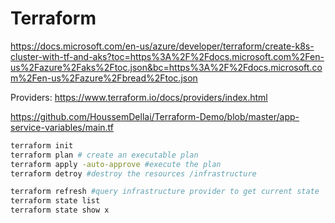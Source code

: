 # Terraform

https://docs.microsoft.com/en-us/azure/developer/terraform/create-k8s-cluster-with-tf-and-aks?toc=https%3A%2F%2Fdocs.microsoft.com%2Fen-us%2Fazure%2Faks%2Ftoc.json&bc=https%3A%2F%2Fdocs.microsoft.com%2Fen-us%2Fazure%2Fbread%2Ftoc.json

Providers: https://www.terraform.io/docs/providers/index.html

https://github.com/HoussemDellai/Terraform-Demo/blob/master/app-service-variables/main.tf

```sh
terraform init
terraform plan # create an executable plan
terraform apply -auto-approve #execute the plan
terraform detroy #destroy the resources /infrastructure

terraform refresh #query infrastructure provider to get current state
terraform state list
terraform state show x
```
